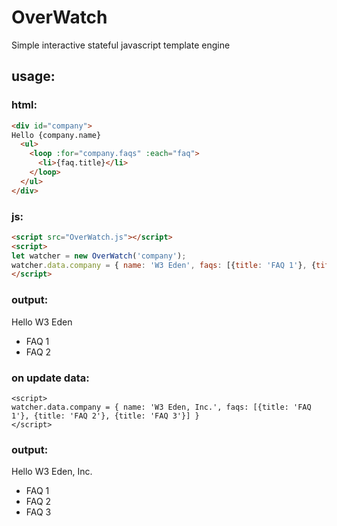 # OverWatch
Simple interactive stateful javascript template engine


## usage:

### html:
```html
<div id="company">
Hello {company.name}
  <ul>
    <loop :for="company.faqs" :each="faq">
      <li>{faq.title}</li>
    </loop>
  </ul>
</div>
```

### js:

```html
<script src="OverWatch.js"></script>
<script>
let watcher = new OverWatch('company'); 
watcher.data.company = { name: 'W3 Eden', faqs: [{title: 'FAQ 1'}, {title: 'FAQ 2'}] } 
</script>
```

### output:

Hello W3 Eden
* FAQ 1
* FAQ 2


### on update data:
```
<script>
watcher.data.company = { name: 'W3 Eden, Inc.', faqs: [{title: 'FAQ 1'}, {title: 'FAQ 2'}, {title: 'FAQ 3'}] }
</script>
```

### output:

Hello W3 Eden, Inc.

* FAQ 1
* FAQ 2
* FAQ 3

